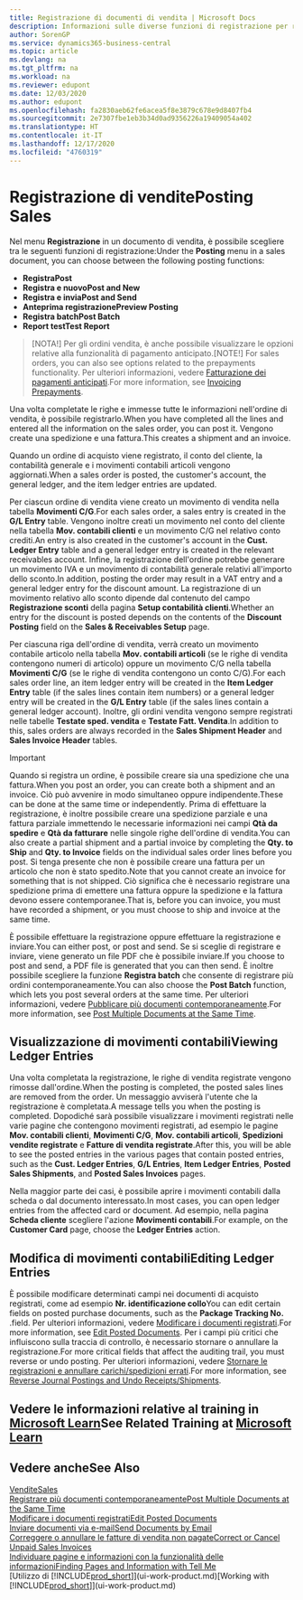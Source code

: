 ```yaml
---
title: Registrazione di documenti di vendita | Microsoft Docs
description: Informazioni sulle diverse funzioni di registrazione per registrare documenti di vendita e sul modo in cui aggiornare documenti registrati.
author: SorenGP
ms.service: dynamics365-business-central
ms.topic: article
ms.devlang: na
ms.tgt_pltfrm: na
ms.workload: na
ms.reviewer: edupont
ms.date: 12/03/2020
ms.author: edupont
ms.openlocfilehash: fa2830aeb62fe6acea5f8e3879c678e9d8407fb4
ms.sourcegitcommit: 2e7307fbe1eb3b34d0ad9356226a19409054a402
ms.translationtype: HT
ms.contentlocale: it-IT
ms.lasthandoff: 12/17/2020
ms.locfileid: "4760319"
---
```

# <a name="posting-sales"></a><span data-ttu-id="02403-103">Registrazione di vendite</span><span class="sxs-lookup"><span data-stu-id="02403-103">Posting Sales</span></span>

<span data-ttu-id="02403-104">Nel menu **Registrazione** in un documento di vendita, è possibile scegliere tra le seguenti funzioni di registrazione:</span><span class="sxs-lookup"><span data-stu-id="02403-104">Under the **Posting** menu in a sales document, you can choose between the following posting functions:</span></span>

* <span data-ttu-id="02403-105">**Registra**</span><span class="sxs-lookup"><span data-stu-id="02403-105">**Post**</span></span>
* <span data-ttu-id="02403-106">**Registra e nuovo**</span><span class="sxs-lookup"><span data-stu-id="02403-106">**Post and New**</span></span>
* <span data-ttu-id="02403-107">**Registra e invia**</span><span class="sxs-lookup"><span data-stu-id="02403-107">**Post and Send**</span></span>
* <span data-ttu-id="02403-108">**Anteprima registrazione**</span><span class="sxs-lookup"><span data-stu-id="02403-108">**Preview Posting**</span></span>
* <span data-ttu-id="02403-109">**Registra batch**</span><span class="sxs-lookup"><span data-stu-id="02403-109">**Post Batch**</span></span>
* <span data-ttu-id="02403-110">**Report test**</span><span class="sxs-lookup"><span data-stu-id="02403-110">**Test Report**</span></span>

> <span data-ttu-id="02403-111">[NOTA!] Per gli ordini vendita, è anche possibile visualizzare le opzioni relative alla funzionalità di pagamento anticipato.</span><span class="sxs-lookup"><span data-stu-id="02403-111">[NOTE!] For sales orders, you can also see options related to the prepayments functionality.</span></span> <span data-ttu-id="02403-112">Per ulteriori informazioni, vedere [Fatturazione dei pagamenti anticipati](finance-invoice-prepayments.md).</span><span class="sxs-lookup"><span data-stu-id="02403-112">For more information, see [Invoicing Prepayments](finance-invoice-prepayments.md).</span></span> 

<span data-ttu-id="02403-113">Una volta completate le righe e immesse tutte le informazioni nell'ordine di vendita, è possibile registrarlo.</span><span class="sxs-lookup"><span data-stu-id="02403-113">When you have completed all the lines and entered all the information on the sales order, you can post it.</span></span> <span data-ttu-id="02403-114">Vengono create una spedizione e una fattura.</span><span class="sxs-lookup"><span data-stu-id="02403-114">This creates a shipment and an invoice.</span></span>

<span data-ttu-id="02403-115">Quando un ordine di acquisto viene registrato, il conto del cliente, la contabilità generale e i movimenti contabili articoli vengono aggiornati.</span><span class="sxs-lookup"><span data-stu-id="02403-115">When a sales order is posted, the customer's account, the general ledger, and the item ledger entries are updated.</span></span>

<span data-ttu-id="02403-116">Per ciascun ordine di vendita viene creato un movimento di vendita nella tabella **Movimenti C/G**.</span><span class="sxs-lookup"><span data-stu-id="02403-116">For each sales order, a sales entry is created in the **G/L Entry** table.</span></span> <span data-ttu-id="02403-117">Vengono inoltre creati un movimento nel conto del cliente nella tabella **Mov. contabili clienti** e un movimento C/G nel relativo conto crediti.</span><span class="sxs-lookup"><span data-stu-id="02403-117">An entry is also created in the customer's account in the **Cust. Ledger Entry** table and a general ledger entry is created in the relevant receivables account.</span></span> <span data-ttu-id="02403-118">Infine, la registrazione dell'ordine potrebbe generare un movimento IVA e un movimento di contabilità generale relativi all'importo dello sconto.</span><span class="sxs-lookup"><span data-stu-id="02403-118">In addition, posting the order may result in a VAT entry and a general ledger entry for the discount amount.</span></span> <span data-ttu-id="02403-119">La registrazione di un movimento relativo allo sconto dipende dal contenuto del campo **Registrazione sconti** della pagina **Setup contabilità clienti**.</span><span class="sxs-lookup"><span data-stu-id="02403-119">Whether an entry for the discount is posted depends on the contents of the **Discount Posting** field on the **Sales & Receivables Setup** page.</span></span>

<span data-ttu-id="02403-120">Per ciascuna riga dell'ordine di vendita, verrà creato un movimento contabile articolo nella tabella **Mov. contabili articoli** (se le righe di vendita contengono numeri di articolo) oppure un movimento C/G nella tabella **Movimenti C/G** (se le righe di vendita contengono un conto C/G).</span><span class="sxs-lookup"><span data-stu-id="02403-120">For each sales order line, an item ledger entry will be created in the **Item Ledger Entry** table (if the sales lines contain item numbers) or a general ledger entry will be created in the **G/L Entry** table (if the sales lines contain a general ledger account).</span></span> <span data-ttu-id="02403-121">Inoltre, gli ordini vendita vengono sempre registrati nelle tabelle **Testate sped. vendita** e **Testate Fatt. Vendita**.</span><span class="sxs-lookup"><span data-stu-id="02403-121">In addition to this, sales orders are always recorded in the **Sales Shipment Header** and **Sales Invoice Header** tables.</span></span>

> [!IMPORTANT]  
> <span data-ttu-id="02403-122">Quando si registra un ordine, è possibile creare sia una spedizione che una fattura.</span><span class="sxs-lookup"><span data-stu-id="02403-122">When you post an order, you can create both a shipment and an invoice.</span></span> <span data-ttu-id="02403-123">Ciò può avvenire in modo simultaneo oppure indipendente.</span><span class="sxs-lookup"><span data-stu-id="02403-123">These can be done at the same time or independently.</span></span> <span data-ttu-id="02403-124">Prima di effettuare la registrazione, è inoltre possibile creare una spedizione parziale e una fattura parziale immettendo le necessarie informazioni nei campi **Qtà da spedire** e **Qtà da fatturare** nelle singole righe dell'ordine di vendita.</span><span class="sxs-lookup"><span data-stu-id="02403-124">You can also create a partial shipment and a partial invoice by completing the **Qty. to Ship** and **Qty. to Invoice** fields on the individual sales order lines before you post.</span></span> <span data-ttu-id="02403-125">Si tenga presente che non è possibile creare una fattura per un articolo che non è stato spedito.</span><span class="sxs-lookup"><span data-stu-id="02403-125">Note that you cannot create an invoice for something that is not shipped.</span></span> <span data-ttu-id="02403-126">Ciò significa che è necessario registrare una spedizione prima di emettere una fattura oppure la spedizione e la fattura devono essere contemporanee.</span><span class="sxs-lookup"><span data-stu-id="02403-126">That is, before you can invoice, you must have recorded a shipment, or you must choose to ship and invoice at the same time.</span></span>

<span data-ttu-id="02403-127">È possibile effettuare la registrazione oppure effettuare la registrazione e inviare.</span><span class="sxs-lookup"><span data-stu-id="02403-127">You can either post, or post and send.</span></span> <span data-ttu-id="02403-128">Se si sceglie di registrare e inviare, viene generato un file PDF che è possibile inviare.</span><span class="sxs-lookup"><span data-stu-id="02403-128">If you choose to post and send, a PDF file is generated that you can then send.</span></span> <span data-ttu-id="02403-129">È inoltre possibile scegliere la funzione **Registra batch** che consente di registrare più ordini contemporaneamente.</span><span class="sxs-lookup"><span data-stu-id="02403-129">You can also choose the **Post Batch** function, which lets you post several orders at the same time.</span></span> <span data-ttu-id="02403-130">Per ulteriori informazioni, vedere [Pubblicare più documenti contemporaneamente](ui-batch-posting.md).</span><span class="sxs-lookup"><span data-stu-id="02403-130">For more information, see [Post Multiple Documents at the Same Time](ui-batch-posting.md).</span></span>

## <a name="viewing-ledger-entries"></a><span data-ttu-id="02403-131">Visualizzazione di movimenti contabili</span><span class="sxs-lookup"><span data-stu-id="02403-131">Viewing Ledger Entries</span></span>

<span data-ttu-id="02403-132">Una volta completata la registrazione, le righe di vendita registrate vengono rimosse dall'ordine.</span><span class="sxs-lookup"><span data-stu-id="02403-132">When the posting is completed, the posted sales lines are removed from the order.</span></span> <span data-ttu-id="02403-133">Un messaggio avviserà l'utente che la registrazione è completata.</span><span class="sxs-lookup"><span data-stu-id="02403-133">A message tells you when the posting is completed.</span></span> <span data-ttu-id="02403-134">Dopodiché sarà possibile visualizzare i movimenti registrati nelle varie pagine che contengono movimenti registrati, ad esempio le pagine **Mov. contabili clienti**, **Movimenti C/G**, **Mov. contabili articoli**, **Spedizioni vendite registrate** e **Fatture di vendita registrate**.</span><span class="sxs-lookup"><span data-stu-id="02403-134">After this, you will be able to see the posted entries in the various pages that contain posted entries, such as the **Cust. Ledger Entries**, **G/L Entries**, **Item Ledger Entries**, **Posted Sales Shipments**, and **Posted Sales Invoices** pages.</span></span>  

<span data-ttu-id="02403-135">Nella maggior parte dei casi, è possibile aprire i movimenti contabili dalla scheda o dal documento interessato.</span><span class="sxs-lookup"><span data-stu-id="02403-135">In most cases, you can open ledger entries from the affected card or document.</span></span> <span data-ttu-id="02403-136">Ad esempio, nella pagina **Scheda cliente** scegliere l'azione **Movimenti contabili**.</span><span class="sxs-lookup"><span data-stu-id="02403-136">For example, on the **Customer Card** page, choose the **Ledger Entries** action.</span></span>

## <a name="editing-ledger-entries"></a><span data-ttu-id="02403-137">Modifica di movimenti contabili</span><span class="sxs-lookup"><span data-stu-id="02403-137">Editing Ledger Entries</span></span>

<span data-ttu-id="02403-138">È possibile modificare determinati campi nei documenti di acquisto registrati, come ad esempio **Nr. identificazione collo**</span><span class="sxs-lookup"><span data-stu-id="02403-138">You can edit certain fields on posted purchase documents, such as the **Package Tracking No.**</span></span> <span data-ttu-id="02403-139">.</span><span class="sxs-lookup"><span data-stu-id="02403-139">field.</span></span> <span data-ttu-id="02403-140">Per ulteriori informazioni, vedere [Modificare i documenti registrati](across-edit-posted-document.md).</span><span class="sxs-lookup"><span data-stu-id="02403-140">For more information, see [Edit Posted Documents](across-edit-posted-document.md).</span></span> <span data-ttu-id="02403-141">Per i campi più critici che influiscono sulla traccia di controllo, è necessario stornare o annullare la registrazione.</span><span class="sxs-lookup"><span data-stu-id="02403-141">For more critical fields that affect the auditing trail, you must reverse or undo posting.</span></span> <span data-ttu-id="02403-142">Per ulteriori informazioni, vedere [Stornare le registrazioni e annullare carichi/spedizioni errati](finance-how-reverse-journal-posting.md).</span><span class="sxs-lookup"><span data-stu-id="02403-142">For more information, see [Reverse Journal Postings and Undo Receipts/Shipments](finance-how-reverse-journal-posting.md).</span></span>

## <a name="see-related-training-at-microsoft-learn"></a><span data-ttu-id="02403-143">Vedere le informazioni relative al training in [Microsoft Learn](/learn/modules/ship-invoice-items-dynamics-365-business-central/index)</span><span class="sxs-lookup"><span data-stu-id="02403-143">See Related Training at [Microsoft Learn](/learn/modules/ship-invoice-items-dynamics-365-business-central/index)</span></span>

## <a name="see-also"></a><span data-ttu-id="02403-144">Vedere anche</span><span class="sxs-lookup"><span data-stu-id="02403-144">See Also</span></span>

[<span data-ttu-id="02403-145">Vendite</span><span class="sxs-lookup"><span data-stu-id="02403-145">Sales</span></span>](sales-manage-sales.md)  
[<span data-ttu-id="02403-146">Registrare più documenti contemporaneamente</span><span class="sxs-lookup"><span data-stu-id="02403-146">Post Multiple Documents at the Same Time</span></span>](ui-batch-posting.md)  
[<span data-ttu-id="02403-147">Modificare i documenti registrati</span><span class="sxs-lookup"><span data-stu-id="02403-147">Edit Posted Documents</span></span>](across-edit-posted-document.md)  
[<span data-ttu-id="02403-148">Inviare documenti via e-mail</span><span class="sxs-lookup"><span data-stu-id="02403-148">Send Documents by Email</span></span>](ui-how-send-documents-email.md)  
[<span data-ttu-id="02403-149">Correggere o annullare le fatture di vendita non pagate</span><span class="sxs-lookup"><span data-stu-id="02403-149">Correct or Cancel Unpaid Sales Invoices</span></span>](sales-how-correct-cancel-sales-invoice.md)  
[<span data-ttu-id="02403-150">Individuare pagine e informazioni con la funzionalità delle informazioni</span><span class="sxs-lookup"><span data-stu-id="02403-150">Finding Pages and Information with Tell Me</span></span>](ui-search.md)  
<span data-ttu-id="02403-151">[Utilizzo di [!INCLUDE[prod_short](includes/prod_short.md)]](ui-work-product.md)</span><span class="sxs-lookup"><span data-stu-id="02403-151">[Working with [!INCLUDE[prod_short](includes/prod_short.md)]](ui-work-product.md)</span></span>
